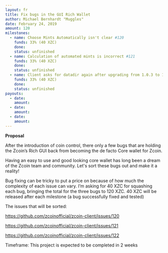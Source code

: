 ```yaml
---
layout: fr
title: Fix bugs in the GUI Rich Wallet
author: Michael Bernhardt "Muggles"
date: February 24, 2019
amount: 120
milestones:
  - name: Choose Mints Automatically isn't clear #120
    funds: 33% (40 XZC)
    done:
    status: unfinished
  - name: Calculation of automated mints is incorrect #121
    funds: 33% (40 XZC)
    done:
    status: unfinished
  - name: Client asks for datadir again after upgrading from 1.0.3 to 1.0.4 #122
    funds: 33% (40 XZC)
    done:
    status: unfinished
payouts:
  - date:
    amount:
  - date:
    amount:
  - date:
    amount:
---
```


**Proposal**

After the introduction of coin control, there only a few bugs that are holding the Zcoin’s Rich GUI back from becoming the de facto Core wallet for Zcoin.

Having an easy to use and good looking core wallet has long been a dream of the Zcoin team and community. Let's sort these bugs out and make it a reality!

Bug fixing can be tricky to put a price on because of how much the complexity of each issue can vary. I’m asking for 40 XZC for squashing each bug, bringing the total for the three bugs to 120 XZC. 40 XZC will be released after each milestone (a bug successfully fixed and tested)

The issues that will be sorted:

https://github.com/zcoinofficial/zcoin-client/issues/120

https://github.com/zcoinofficial/zcoin-client/issues/121

https://github.com/zcoinofficial/zcoin-client/issues/122

Timeframe: This project is expected to be completed in 2 weeks
